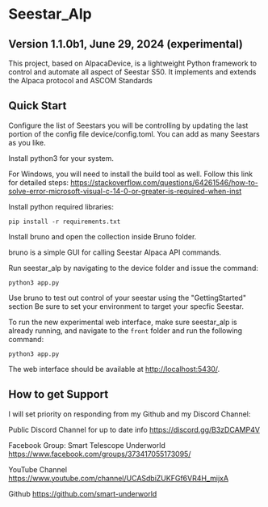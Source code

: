 # Seestar_Alp

## Version 1.1.0b1, June 29, 2024 (experimental)

This project, based on AlpacaDevice, is a lightweight Python framework to control and automate all aspect of Seestar S50.
It implements and extends the Alpaca protocol and ASCOM Standards

## Quick Start

Configure the list of Seestars you will be controlling by updating the last portion of the config file device/config.toml.
You can add as many Seestars as you like.

Install python3 for your system.

For Windows, you will need to install the build tool as well. Follow this link for detailed steps:
https://stackoverflow.com/questions/64261546/how-to-solve-error-microsoft-visual-c-14-0-or-greater-is-required-when-inst

Install python required libraries:

```shell
pip install -r requirements.txt
```

Install bruno and open the collection inside Bruno folder.

bruno is a simple GUI for calling Seestar Alpaca API commands.

Run seestar_alp by navigating to the device folder and issue the command:

```shell
python3 app.py
``` 

Use bruno to test out control of your seestar using the "GettingStarted" section
Be sure to set your environment to target your specfic Seestar.

To run the new experimental web interface, make sure seestar_alp is already running, and 
navigate to the `front` folder and run the following command:

```shell
python3 app.py
```

The web interface should be available at <http://localhost:5430/>.

## How to get Support

I will set priority on responding from my Github and my Discord Channel:

Public Discord Channel for up to date info
https://discord.gg/B3zDCAMP4V

Facebook Group: Smart Telescope Underworld
https://www.facebook.com/groups/373417055173095/

YouTube Channel
https://www.youtube.com/channel/UCASdbiZUKFGf6VR4H_mijxA

Github
https://github.com/smart-underworld

